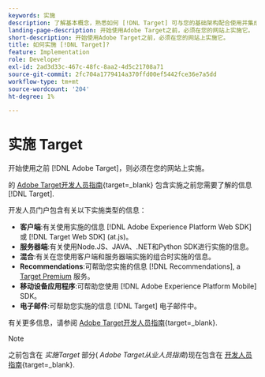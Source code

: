 ```yaml
---
keywords: 实施
description: 了解基本概念，熟悉如何 [!DNL Target] 可与您的基础架构配合使用并集成，并了解访客的跟踪方式。
landing-page-description: 开始使用Adobe Target之前，必须在您的网站上实施它。
short-description: 开始使用Adobe Target之前，必须在您的网站上实施它。
title: 如何实施 [!DNL Target]?
feature: Implementation
role: Developer
exl-id: 2ad3d33c-467c-48fc-8aa2-4d5c21708a71
source-git-commit: 2fc704a1779414a370ffd00ef5442fce36e7a5dd
workflow-type: tm+mt
source-wordcount: '204'
ht-degree: 1%

---
```


# 实施 Target

开始使用之前 [!DNL Adobe Target]，则必须在您的网站上实施。

的 [Adobe Target开发人员指南](https://experienceleague.adobe.com/docs/target-dev/developer/overview.html){target=_blank} 包含实施之前您需要了解的信息 [!DNL Target].

开发人员门户包含有关以下实施类型的信息：

* **客户端**:有关使用实施的信息 [!DNL Adobe Experience Platform Web SDK] 或 [!DNL Target Web SDK] (at.js)。
* **服务器端**:有关使用Node.JS、JAVA、.NET和Python SDK进行实施的信息。
* **混合**:有关在您使用客户端和服务器端实施的组合时实施的信息。
* **Recommendations**:可帮助您实施的信息 [!DNL Recommendations], a [Target Premium](/help/main/c-intro/intro.md#premium) 服务。
* **移动设备应用程序**:可帮助您使用 [!DNL Adobe Experience Platform Mobile] SDK。
* **电子邮件**:可帮助您实施的信息 [!DNL Target] 电子邮件中。

有关更多信息，请参阅 [Adobe Target开发人员指南](https://experienceleague.adobe.com/docs/target-dev/developer/overview.html){target=_blank}.

>[!NOTE]
>
>之前包含在 *实施Target* 部分( *Adobe Target从业人员指南*)现在包含在 [开发人员指南](https://experienceleague.adobe.com/docs/target-dev/developer/overview.html){target=_blank}.




